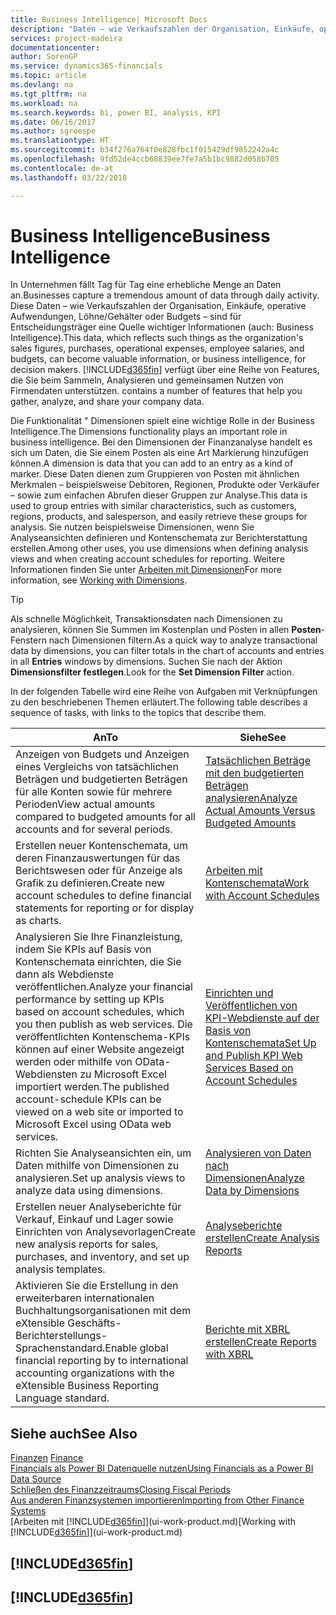 ```yaml
---
title: Business Intelligence| Microsoft Docs
description: "Daten – wie Verkaufszahlen der Organisation, Einkäufe, operative Aufwendungen, Löhne/Gehälter oder Budgets analysieren und erfassen, die für Entscheidungsträger eine Quelle wichtiger Informationen sind."
services: project-madeira
documentationcenter: 
author: SorenGP
ms.service: dynamics365-financials
ms.topic: article
ms.devlang: na
ms.tgt_pltfrm: na
ms.workload: na
ms.search.keywords: bi, power BI, analysis, KPI
ms.date: 06/16/2017
ms.author: sgroespe
ms.translationtype: HT
ms.sourcegitcommit: b34f276a764f0e828fbc1f015429df9852242a4c
ms.openlocfilehash: 9fd52de4ccb68839ee7fe7a5b1bc9882d058b705
ms.contentlocale: de-at
ms.lasthandoff: 03/22/2018

---
```

# <a name="business-intelligence"></a><span data-ttu-id="d2c0e-103">Business Intelligence</span><span class="sxs-lookup"><span data-stu-id="d2c0e-103">Business Intelligence</span></span>
<span data-ttu-id="d2c0e-104">In Unternehmen fällt Tag für Tag eine erhebliche Menge an Daten an.</span><span class="sxs-lookup"><span data-stu-id="d2c0e-104">Businesses capture a tremendous amount of data through daily activity.</span></span> <span data-ttu-id="d2c0e-105">Diese Daten – wie Verkaufszahlen der Organisation, Einkäufe, operative Aufwendungen, Löhne/Gehälter oder Budgets – sind für Entscheidungsträger eine Quelle wichtiger Informationen (auch: Business Intelligence).</span><span class="sxs-lookup"><span data-stu-id="d2c0e-105">This data, which reflects such things as the organization's sales figures, purchases, operational expenses, employee salaries, and budgets, can become valuable information, or business intelligence, for decision makers.</span></span> [!INCLUDE[d365fin](includes/d365fin_md.md)]<span data-ttu-id="d2c0e-106"> verfügt über eine Reihe von Features, die Sie beim Sammeln, Analysieren und gemeinsamen Nutzen von Firmendaten unterstützen.</span><span class="sxs-lookup"><span data-stu-id="d2c0e-106"> contains a number of features that help you gather, analyze, and share your company data.</span></span>

<span data-ttu-id="d2c0e-107">Die Funktionalität " Dimensionen spielt eine wichtige Rolle in der Business Intelligence.</span><span class="sxs-lookup"><span data-stu-id="d2c0e-107">The Dimensions functionality plays an important role in business intelligence.</span></span> <span data-ttu-id="d2c0e-108">Bei den Dimensionen der Finanzanalyse handelt es sich um Daten, die Sie einem Posten als eine Art Markierung hinzufügen können.</span><span class="sxs-lookup"><span data-stu-id="d2c0e-108">A dimension is data that you can add to an entry as a kind of marker.</span></span> <span data-ttu-id="d2c0e-109">Diese Daten dienen zum Gruppieren von Posten mit ähnlichen Merkmalen – beispielsweise Debitoren, Regionen, Produkte oder Verkäufer – sowie zum einfachen Abrufen dieser Gruppen zur Analyse.</span><span class="sxs-lookup"><span data-stu-id="d2c0e-109">This data is used to group entries with similar characteristics, such as customers, regions, products, and salesperson, and easily retrieve these groups for analysis.</span></span> <span data-ttu-id="d2c0e-110">Sie nutzen beispielsweise Dimensionen, wenn Sie Analyseansichten definieren und Kontenschemata zur Berichterstattung erstellen.</span><span class="sxs-lookup"><span data-stu-id="d2c0e-110">Among other uses, you use dimensions  when defining analysis views and when creating account schedules for reporting.</span></span> <span data-ttu-id="d2c0e-111">Weitere Informationen finden Sie unter [Arbeiten mit Dimensionen](finance-dimensions.md)</span><span class="sxs-lookup"><span data-stu-id="d2c0e-111">For more information, see [Working with Dimensions](finance-dimensions.md).</span></span>

> [!TIP]
> <span data-ttu-id="d2c0e-112">Als schnelle Möglichkeit, Transaktionsdaten nach Dimensionen zu analysieren, können Sie Summen im Kostenplan und Posten in allen **Posten**-Fenstern nach Dimensionen filtern.</span><span class="sxs-lookup"><span data-stu-id="d2c0e-112">As a quick way to analyze transactional data by dimensions, you can filter totals in the chart of accounts and entries in all **Entries** windows by dimensions.</span></span> <span data-ttu-id="d2c0e-113">Suchen Sie nach der Aktion **Dimensionsfilter festlegen**.</span><span class="sxs-lookup"><span data-stu-id="d2c0e-113">Look for the **Set Dimension Filter** action.</span></span>  

<span data-ttu-id="d2c0e-114">In der folgenden Tabelle wird eine Reihe von Aufgaben mit Verknüpfungen zu den beschriebenen Themen erläutert.</span><span class="sxs-lookup"><span data-stu-id="d2c0e-114">The following table describes a sequence of tasks, with links to the topics that describe them.</span></span>  

| <span data-ttu-id="d2c0e-115">An</span><span class="sxs-lookup"><span data-stu-id="d2c0e-115">To</span></span> | <span data-ttu-id="d2c0e-116">Siehe</span><span class="sxs-lookup"><span data-stu-id="d2c0e-116">See</span></span> |
| --- | --- |
|<span data-ttu-id="d2c0e-117">Anzeigen von Budgets und Anzeigen eines Vergleichs von tatsächlichen Beträgen und budgetierten Beträgen für alle Konten sowie für mehrere Perioden</span><span class="sxs-lookup"><span data-stu-id="d2c0e-117">View actual amounts compared to budgeted amounts for all accounts and for several periods.</span></span>|[<span data-ttu-id="d2c0e-118">Tatsächlichen Beträge mit den budgetierten Beträgen analysieren</span><span class="sxs-lookup"><span data-stu-id="d2c0e-118">Analyze Actual Amounts Versus Budgeted Amounts</span></span>](bi-how-analyze-actual-versus-budget.md)|
|<span data-ttu-id="d2c0e-119">Erstellen neuer Kontenschemata, um deren Finanzauswertungen für das Berichtswesen oder für Anzeige als Grafik zu definieren.</span><span class="sxs-lookup"><span data-stu-id="d2c0e-119">Create new account schedules to define financial statements for reporting or for display as charts.</span></span>|[<span data-ttu-id="d2c0e-120">Arbeiten mit Kontenschemata</span><span class="sxs-lookup"><span data-stu-id="d2c0e-120">Work with Account Schedules</span></span>](bi-how-work-account-schedule.md)|
|<span data-ttu-id="d2c0e-121">Analysieren Sie Ihre Finanzleistung, indem Sie KPIs auf Basis von Kontenschemata einrichten, die Sie dann als Webdienste veröffentlichen.</span><span class="sxs-lookup"><span data-stu-id="d2c0e-121">Analyze your financial performance by setting up KPIs based on account schedules, which you then publish as web services.</span></span> <span data-ttu-id="d2c0e-122">Die veröffentlichten Kontenschema-KPIs können auf einer Website angezeigt werden oder mithilfe von OData-Webdiensten zu Microsoft Excel importiert werden.</span><span class="sxs-lookup"><span data-stu-id="d2c0e-122">The published account-schedule KPIs can be viewed on a web site or imported to Microsoft Excel using OData web services.</span></span>|[<span data-ttu-id="d2c0e-123">Einrichten und Veröffentlichen von KPI-Webdienste auf der Basis von Kontenschemata</span><span class="sxs-lookup"><span data-stu-id="d2c0e-123">Set Up and Publish KPI Web Services Based on Account Schedules</span></span>](bi-how-to-set-up-and-publish-kpi-web-services-based-on-account-schedules.md)|
|<span data-ttu-id="d2c0e-124">Richten Sie Analyseansichten ein, um Daten mithilfe von Dimensionen zu analysieren.</span><span class="sxs-lookup"><span data-stu-id="d2c0e-124">Set up analysis views to analyze data using dimensions.</span></span>|[<span data-ttu-id="d2c0e-125">Analysieren von Daten nach Dimensionen</span><span class="sxs-lookup"><span data-stu-id="d2c0e-125">Analyze Data by Dimensions</span></span>](bi-how-analyze-data-dimension.md)|
|<span data-ttu-id="d2c0e-126">Erstellen neuer Analyseberichte für Verkauf, Einkauf und Lager sowie Einrichten von Analysevorlagen</span><span class="sxs-lookup"><span data-stu-id="d2c0e-126">Create new analysis reports for sales, purchases, and inventory, and set up analysis templates.</span></span>|[<span data-ttu-id="d2c0e-127">Analyseberichte erstellen</span><span class="sxs-lookup"><span data-stu-id="d2c0e-127">Create Analysis Reports</span></span>](bi-how-create-analysis-views-reports.md)|
|<span data-ttu-id="d2c0e-128">Aktivieren Sie die Erstellung  in den erweiterbaren internationalen Buchhaltungsorganisationen mit dem eXtensible Geschäfts-Berichterstellungs-Sprachenstandard.</span><span class="sxs-lookup"><span data-stu-id="d2c0e-128">Enable global financial reporting by to international accounting organizations with the eXtensible Business Reporting Language standard.</span></span>|[<span data-ttu-id="d2c0e-129">Berichte mit XBRL erstellen</span><span class="sxs-lookup"><span data-stu-id="d2c0e-129">Create Reports with XBRL</span></span>](bi-create-reports-with-xbrl.md)|

## <a name="see-also"></a><span data-ttu-id="d2c0e-130">Siehe auch</span><span class="sxs-lookup"><span data-stu-id="d2c0e-130">See Also</span></span>
<span data-ttu-id="d2c0e-131">[Finanzen](finance.md)  </span><span class="sxs-lookup"><span data-stu-id="d2c0e-131">[Finance](finance.md)  </span></span>  
[<span data-ttu-id="d2c0e-132">Financials als Power BI Datenquelle nutzen</span><span class="sxs-lookup"><span data-stu-id="d2c0e-132">Using Financials as a Power BI Data Source</span></span>](across-how-use-financials-data-source-powerbi.md)  
[<span data-ttu-id="d2c0e-133">Schließen des Finanzzeitraums</span><span class="sxs-lookup"><span data-stu-id="d2c0e-133">Closing Fiscal Periods</span></span>](year-close-years-periods.md)  
[<span data-ttu-id="d2c0e-134">Aus anderen Finanzsystemen importieren</span><span class="sxs-lookup"><span data-stu-id="d2c0e-134">Importing from Other Finance Systems</span></span>](upload-data.md)  
<span data-ttu-id="d2c0e-135">[Arbeiten mit [!INCLUDE[d365fin](includes/d365fin_md.md)]](ui-work-product.md)</span><span class="sxs-lookup"><span data-stu-id="d2c0e-135">[Working with [!INCLUDE[d365fin](includes/d365fin_md.md)]](ui-work-product.md)</span></span>

## [!INCLUDE[d365fin](includes/free_trial_md.md)]  
## [!INCLUDE[d365fin](includes/training_link_md.md)]

